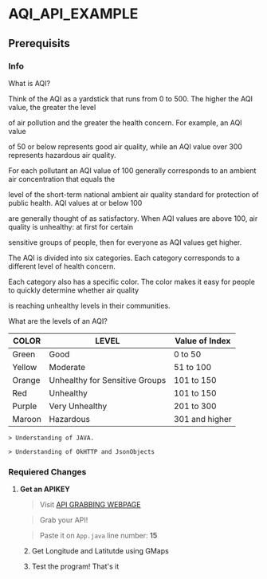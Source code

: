 
# AQI_API_EXAMPLE

## Prerequisits

  

### Info

What is AQI?

Think of the AQI as a yardstick that runs from 0 to 500. The higher the AQI value, the greater the level

of air pollution and the greater the health concern. For example, an AQI value

of 50 or below represents good air quality, while an AQI value over 300 represents hazardous air quality.

  

For each pollutant an AQI value of 100 generally corresponds to an ambient air concentration that equals the

level of the short-term national ambient air quality standard for protection of public health. AQI values at or below 100

are generally thought of as satisfactory. When AQI values are above 100, air quality is unhealthy: at first for certain

sensitive groups of people, then for everyone as AQI values get higher.

  

The AQI is divided into six categories. Each category corresponds to a different level of health concern.

Each category also has a specific color. The color makes it easy for people to quickly determine whether air quality

is reaching unhealthy levels in their communities.

What are the levels of an AQI?

| COLOR | LEVEL | Value of Index |
| ------- | ------- | ---------------- |
| Green | Good | 0 to 50 |
| Yellow | Moderate | 51 to 100 |
| Orange | Unhealthy for Sensitive Groups | 101 to 150 |
| Red | Unhealthy | 101 to 150 |
| Purple | Very Unhealthy | 201 to 300 |
| Maroon | Hazardous | 301 and higher |
  

	> Understanding of JAVA.

	> Understanding of OkHTTP and JsonObjects

  

### Requiered Changes

1. **Get an APIKEY**

	> Visit [API GRABBING WEBPAGE](https://www.airpollutionapi.com/sign-up)

	> Grab your API!

	> Paste it on `App.java` line number: **15**

	2. Get Longitude and Latitutde using GMaps

	3. Test the program! That's it

